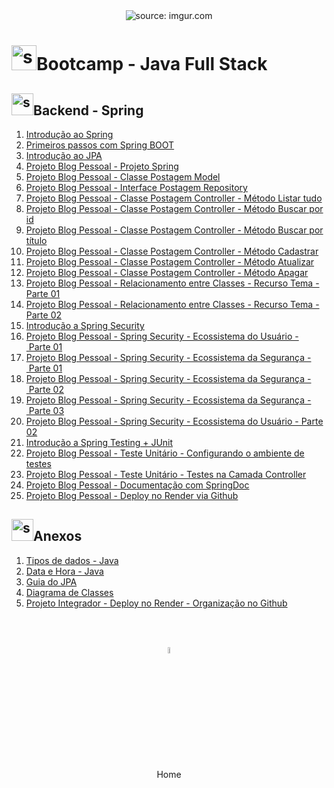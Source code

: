 <div align="center">
    <img src="https://i.imgur.com/w8tTOuT.png" title="source: imgur.com" /> 
</div>
<h1><img src="https://i.imgur.com/JSfXyzm.png" title="source: imgur.com" width="40px"/>Bootcamp - Java Full Stack </h1>

<h2><img src="https://i.imgur.com/XFnTrpX.png" title="source: imgur.com" width="35px"/>Backend - Spring</h2>

1. <a href="01.md" >Introdução ao Spring</a>
2. <a href="02.md" >Primeiros passos com Spring BOOT</a>
3. <a href="03.md" >Introdução ao JPA</a>
4. <a href="04.md" >Projeto Blog Pessoal - Projeto Spring</a>
5. <a href="05.md" >Projeto Blog Pessoal - Classe Postagem Model</a>
6. <a href="06.md" >Projeto Blog Pessoal - Interface Postagem Repository</a>
7. <a href="07.md" >Projeto Blog Pessoal - Classe Postagem Controller - Método Listar tudo</a>
8. <a href="08.md" >Projeto Blog Pessoal - Classe Postagem Controller - Método Buscar por id</a>
9. <a href="09.md" >Projeto Blog Pessoal - Classe Postagem Controller - Método Buscar por título</a>
10. <a href="10.md" >Projeto Blog Pessoal - Classe Postagem Controller - Método Cadastrar</a>
11. <a href="11.md" >Projeto Blog Pessoal - Classe Postagem Controller - Método Atualizar</a>
12. <a href="12.md" >Projeto Blog Pessoal - Classe Postagem Controller - Método Apagar</a>
13. <a href="13.md" >Projeto Blog Pessoal - Relacionamento entre Classes - Recurso Tema - Parte 01</a>
14. <a href="14.md" >Projeto Blog Pessoal - Relacionamento entre Classes - Recurso Tema - Parte 02</a>
15. <a href="15.md" >Introdução a Spring Security</a>
16. <a href="16.md" >Projeto Blog Pessoal - Spring Security - Ecossistema do Usuário - Parte 01</a>
17. <a href="17.md" >Projeto Blog Pessoal - Spring Security - Ecossistema da Segurança - Parte 01</a>
18. <a href="18.md" >Projeto Blog Pessoal - Spring Security - Ecossistema da Segurança - Parte 02</a>
19. <a href="19.md" >Projeto Blog Pessoal - Spring Security - Ecossistema da Segurança - Parte 03</a>
20. <a href="20.md" >Projeto Blog Pessoal - Spring Security - Ecossistema do Usuário - Parte 02</a>
21. <a href="21.md" >Introdução a Spring Testing + JUnit</a>
22. <a href="22.md" >Projeto Blog Pessoal - Teste Unitário - Configurando o ambiente de testes</a>
23. <a href="23.md" >Projeto Blog Pessoal - Teste Unitário - Testes na Camada Controller</a>
24. <a href="24.md" >Projeto Blog Pessoal - Documentação com SpringDoc</a>
25. <a href="25.md" >Projeto Blog Pessoal - Deploy no Render via Github</a>

<h2><img src="https://i.imgur.com/XFnTrpX.png" title="source: imgur.com" width="35px"/>Anexos</h2>

1. <a href="java_tipos.md">Tipos de dados - Java</a>
2. <a href="local_date_time.md">Data e Hora - Java</a>
3. <a href="guia_jpa.md">Guia do JPA</a>
4. <a href="uml.md">Diagrama de Classes</a>
5. <a href="../04_fluxo_git/03_deploy_organizacao_render.md" >Projeto Integrador - Deploy no Render - Organização no Github</a>

<br /><br />
	

<div align="center"><a href="../README.md"><img src="https://i.imgur.com/kfHCxif.png" title="source: imgur.com" width="5%"/></a></div>
<div align="center">Home</div>
